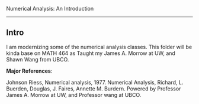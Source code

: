 Numerical Analysis: An Introduction

----
## **Intro**

I am modernizing some of the numerical analysis classes. This folder will be kinda base on MATH 464 as Taught my James A. Morrow at UW, and Shawn Wang from UBCO. 

**Major References**: 

Johnson Riess, Numerical analysis, 1977. Numerical Analysis, Richard, L. Buerden, Douglas, J. Faires, Annette M. Burdern. Powered by Professor James A. Morrow at UW, and Professor wang at UBCO. 

